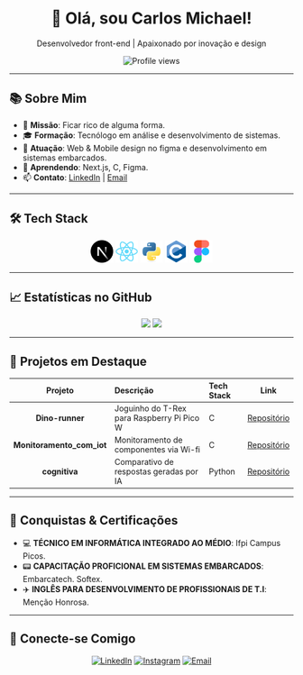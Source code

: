 <!--
  🚀 README.md para o perfil GitHub de Carlos Michael
-->

<div align="center">
  <h1>👋 Olá, sou <b>Carlos Michael</b>!</h1>
  <p>Desenvolvedor front-end | Apaixonado por inovação e design</p>
  <img src="https://komarev.com/ghpvc/?username=Seinenk&color=blue" alt="Profile views"/>
</div>

---

## 📚 Sobre Mim

- 🎯 **Missão**: Ficar rico de alguma forma.
- 🎓 **Formação**: Tecnólogo em análise e desenvolvimento de sistemas.
- 💼 **Atuação**: Web & Mobile design no figma e desenvolvimento em sistemas embarcados.
- 🌱 **Aprendendo**: Next.js, C, Figma.
- 📫 **Contato**: [LinkedIn](https://www.linkedin.com/in/carlos-michael-da-silva-sousa-319370336) | [Email](mailto:carlosmaykesilva@gmail.com)

---

## 🛠️ Tech Stack

<div align="center">
  <img height="40" src="https://raw.githubusercontent.com/devicons/devicon/master/icons/nextjs/nextjs-original.svg" alt="Next.js" />
  <img height="40" src="https://raw.githubusercontent.com/devicons/devicon/master/icons/react/react-original.svg" alt="React" />
  <img height="40" src="https://raw.githubusercontent.com/devicons/devicon/master/icons/python/python-original.svg" alt="Python" />
  <img height="40" src="https://raw.githubusercontent.com/devicons/devicon/master/icons/c/c-original.svg" alt="C" />
  <img height="40" src="https://raw.githubusercontent.com/devicons/devicon/master/icons/figma/figma-original.svg" alt="Figma" />
</div>

---

## 📈 Estatísticas no GitHub

<div align="center">
  <img src="https://github-readme-stats.vercel.app/api?username=Seinenk&show_icons=true&theme=dark&include_all_commits=true&count_private=true" height="150"/>
  <img src="https://github-readme-stats.vercel.app/api/top-langs/?username=Seinenk&layout=compact&theme=dark&langs_count=8" height="150"/>
</div>

---

## 🚀 Projetos em Destaque

| Projeto | Descrição | Tech Stack | Link |
| :-----: | :-------- | :--------- | :--: |
| **Dino-runner** | Joguinho do T-Rex para Raspberry Pi Pico W | C | [Repositório](https://github.com/Seinenk/Dino-runner) |
| **Monitoramento_com_iot** | Monitoramento de componentes via Wi-fi | C | [Repositório](https://github.com/Seinenk/Monitoramento_com_iot) |
| **cognitiva** | Comparativo de respostas geradas por IA | Python | [Repositório](https://github.com/Seinenk/cognitiva) |

---

## 🎉 Conquistas & Certificações

- 💻 **TÉCNICO EM INFORMÁTICA INTEGRADO AO MÉDIO**: Ifpi Campus Picos.
- 📟 **CAPACITAÇÃO PROFICIONAL EM SISTEMAS EMBARCADOS**: Embarcatech. Softex.
- ✈️ **INGLÊS PARA DESENVOLVIMENTO DE PROFISSIONAIS DE T.I**: Menção Honrosa.

---

## 🤝 Conecte-se Comigo

<div align="center">
  <a href="www.linkedin.com/in/carlos-michael-da-silva-sousa-319370336"><img src="https://img.shields.io/badge/LinkedIn-Carlos%20Michael-blue?style=social&logo=linkedin" alt="LinkedIn"/></a>
  <a href="https://www.instagram.com/carlosmichaels_/"><img src="https://img.shields.io/badge/Instagram-@carlosmichaels_-purple?style=social&logo=instagram" alt="Instagram"/></a>
  <a href="mailto:carlosmaykesilva@gmail.com"><img src="https://img.shields.io/badge/Email-carlosmaykesilva@gmail.com-red?style=flat" alt="Email"/></a>
</div>

<!--
  Obrigado por visitar meu perfil! Vamos codar juntos. 💻✨
-->
